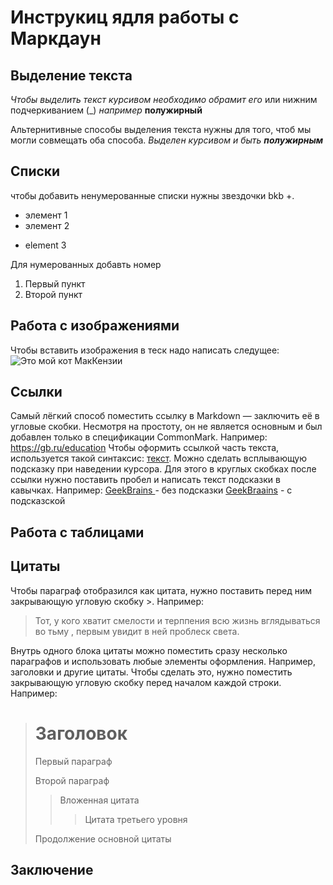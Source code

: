 # Инструкиц ядля работы с Маркдаун

## Выделение текста

*Чтобы выделить текст курсивом необходимо обрамит его* или нижним подчеркиванием (_)
_например_
**полужирный** 

Альтернитивные способы выделения текста нужны для того, чтоб мы могли совмещать оба способа. 
_Выделен курсивом и быть **полужирным**_

## Списки
 чтобы добавить ненумерованные списки нужны звездочки bkb +.
* элемент 1
* элемент 2
+ element 3

Для нумерованных добавть номер
1. Первый пункт
2. Второй пункт
## Работа с изображениями

Чтобы вставить изображения в теск надо написать следущее:
![Это мой кот МакКензии](MacKenzie.jpg)
## Ссылки
Самый лёгкий способ поместить ссылку в Markdown — заключить её в угловые скобки. Несмотря на простоту, он не является основным и был добавлен только в спецификации CommonMark.
Например: <https://gb.ru/education>
Чтобы оформить ссылкой часть текста, используется такой синтаксис: [текст](ссылка). Можно сделать всплывающую подсказку при наведении курсора. Для этого в круглых скобках после ссылки нужно поставить пробел и написать текст подсказки в кавычках.
Например: [GeekBrains ](<https://gb.ru/>) - без подсказки 
[GeekBraains](https://gb.ru/ "Всплывающая подсказка") - с подсказской

## Работа с таблицами

## Цитаты
Чтобы параграф отобразился как цитата, нужно поставить перед ним закрывающую угловую скобку >.
Например:
> Тот, у кого хватит смелости и терппения всю жизнь вглядываться во тьму , первым увидит в ней проблеск света.

Внутрь одного блока цитаты можно поместить сразу несколько параграфов и использовать любые элементы оформления. Например, заголовки и другие цитаты. Чтобы сделать это, нужно поместить закрывающую угловую скобку перед началом каждой строки.
Например:
> # Заголовок 
> Первый параграф
>
> Второй параграф 
>
>> Вложенная цитата 
>>> Цитата третьего уровня
>
> Продолжение основной цитаты

## Заключение